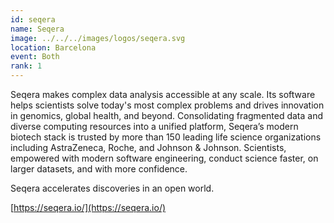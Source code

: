 ```yaml
---
id: seqera
name: Seqera
image: ../../../images/logos/seqera.svg
location: Barcelona
event: Both
rank: 1
---
```

Seqera makes complex data analysis accessible at any scale. Its software helps scientists solve today's most complex problems and drives innovation in genomics, global health, and beyond. Consolidating fragmented data and diverse computing resources into a unified platform, Seqera’s modern biotech stack is trusted by more than 150 leading life science organizations including AstraZeneca, Roche, and Johnson & Johnson. Scientists, empowered with modern software engineering, conduct science faster, on larger datasets, and with more confidence. 

Seqera accelerates discoveries in an open world.

[https://seqera.io/](https://seqera.io/)